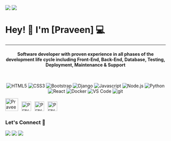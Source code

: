 [![](https://komarev.com/ghpvc/?username=praveenr96&color=blue&label=Profile%20Views)](https://github.com/markoDenic/praveenr96)
[![](https://img.shields.io/github/followers/praveenr96?label=GitHub%20Followers)](https://github.com/praveenr96)

# Hey! 👋 I'm [Praveen] 💻

---

<h4 align="center">Software developer with proven experience in all phases of the development life cycle including Front-End, Back-End, Database, Testing, Deployment, Maintenance & Support</h4>

<br />

<p align="center">

<!-- HTML5 -->
<img alt="HTML5" src="https://img.shields.io/badge/HTML5-E34F26?style=for-the-badge&logo=html5&logoColor=white" />

<!-- CSS 3 -->
<img alt="CSS3"	src="https://img.shields.io/badge/CSS3-1572B6?style=for-the-badge&logo=css3&logoColor=white"/>

<!-- Bootstrap -->
<img alt="Bootstrap" src="https://img.shields.io/badge/Bootstrap-563D7C?style=for-the-badge&logo=bootstraplogoColor=white" />
  
<!-- Django -->
<img alt="Django" src="https://img.shields.io/badge/Django-092E20?style=for-the-badge&logo=django&logoColor=white" />

<!-- Javascript -->
<img alt="Javascript" src="https://img.shields.io/badge/JavaScript-F7DF1E?style=for-the-badge&logo=javascript&logoColor=black"/>
  
<!-- Node.js -->
<img alt="Node.js" src="https://img.shields.io/badge/Node.js-43853D?style=for-the-badge&logo=node.js&logoColor=white" />
  
<!-- Python -->
<img alt="Python" src="https://img.shields.io/badge/Python-3776AB?style=for-the-badge&logo=python&logoColor=white" />

<!-- React -->
<img alt="React" src="https://img.shields.io/badge/React-20232A?style=for-the-badge&logo=react&logoColor=61DAFB" />

<!-- Docker -->
<img alt="Docker" src="https://img.shields.io/badge/Docker-2CA5E0?style=for-the-badge&logo=docker&logoColor=white" />

<!-- VS Code -->
<img alt="VS Code" src="https://img.shields.io/badge/Visual_Studio_Code-0078D4?style=for-the-badge&logo=visual%20studio%20code&logoColor=white" />

<!-- Git -->
<img alt="git" src="https://img.shields.io/badge/-Git-F05032?style=for-the-badge&logo=git&logoColor=white" />

</p>


<!-- Socials -->
<a href="https://twitter.com/praveenr_96"><img src="https://cdn.worldvectorlogo.com/logos/twitter-6.svg" title="Twitter" alt="Praveen Twitter profile" width="40"/></a>
&ensp;<a href="https://www.linkedin.com/in/praveen-r-a21ab7b1/"><img src="https://cdn.worldvectorlogo.com/logos/linkedin-icon-2.svg" title="Linkedin" alt="Praveen Linkedin account" width="30"/></a>
&ensp;<a href="https://www.instagram.com/mr.pr_96"><img src="https://cdn.worldvectorlogo.com/logos/instagram-5.svg" title="Instagram" alt="Praveen Instagram profile" width="30"/></a>
&ensp;<a href="https://github.com/praveenr96"><img src="https://cdn.worldvectorlogo.com/logos/github-icon-1.svg" title="GitHub" alt="Praveen GitHub profile" width="30"/></a>
<br>


### Let's Connect 🔗

[![](https://img.shields.io/badge/linkedin-%230077B5.svg?&style=for-the-badge&logo=linkedin&logoColor=white0e76a8)](https://www.linkedin.com/in/praveen-r-a21ab7b1//)
[![](https://img.shields.io/badge/twitter-%230077B5.svg?&style=for-the-badge&logo=twitter&logoColor=white&color=00acee)](https://twitter.com/praveenr_96) 
[![](https://img.shields.io/badge/instagram-%230077B5.svg?&style=for-the-badge&logo=instagram&logoColor=white&color=8a3ab9)](https://www.instagram.com/mr.pr_96/)

